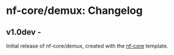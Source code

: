 # nf-core/demux: Changelog

## v1.0dev - <date>
Initial release of nf-core/demux, created with the [nf-core](http://nf-co.re/) template.
